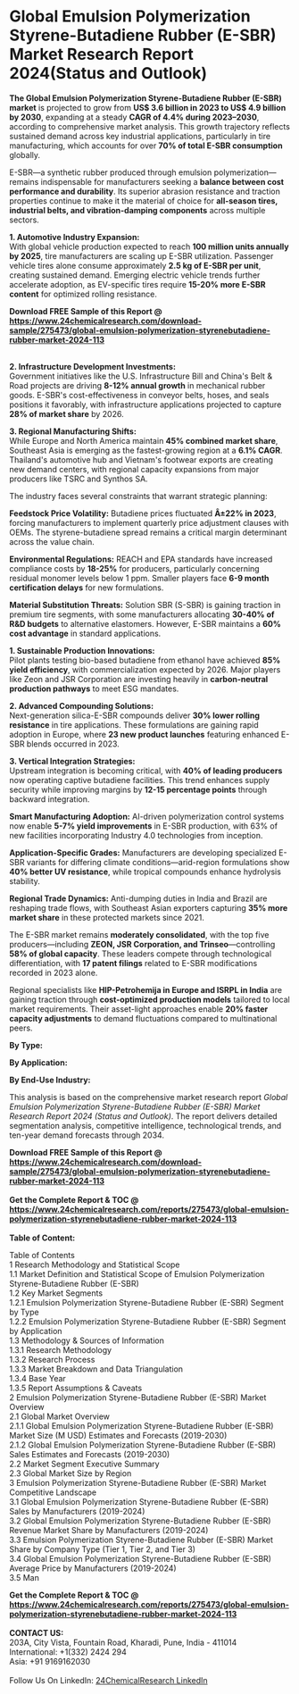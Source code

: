 <h1>Global Emulsion Polymerization Styrene-Butadiene Rubber (E-SBR) Market Research Report 2024(Status and Outlook)</h1><p><strong>The Global Emulsion Polymerization Styrene-Butadiene Rubber (E-SBR) market</strong> is projected to grow from <strong>US$ 3.6 billion in 2023 to US$ 4.9 billion by 2030</strong>, expanding at a steady <strong>CAGR of 4.4% during 2023–2030</strong>, according to comprehensive market analysis. This growth trajectory reflects sustained demand across key industrial applications, particularly in tire manufacturing, which accounts for over <strong>70% of total E-SBR consumption</strong> globally.</p><p>E-SBR—a synthetic rubber produced through emulsion polymerization—remains indispensable for manufacturers seeking a <strong>balance between cost performance and durability</strong>. Its superior abrasion resistance and traction properties continue to make it the material of choice for <strong>all-season tires, industrial belts, and vibration-damping components</strong> across multiple sectors.</p><p><strong>1. Automotive Industry Expansion:</strong><br>
With global vehicle production expected to reach <strong>100 million units annually by 2025</strong>, tire manufacturers are scaling up E-SBR utilization. Passenger vehicle tires alone consume approximately <strong>2.5 kg of E-SBR per unit</strong>, creating sustained demand. Emerging electric vehicle trends further accelerate adoption, as EV-specific tires require <strong>15-20% more E-SBR content</strong> for optimized rolling resistance.</p><div><b>Download FREE Sample of this Report @ 
            <a href="https://www.24chemicalresearch.com/download-sample/275473/global-emulsion-polymerization-styrenebutadiene-rubber-market-2024-113">
            https://www.24chemicalresearch.com/download-sample/275473/global-emulsion-polymerization-styrenebutadiene-rubber-market-2024-113</a></b></div><br><p><strong>2. Infrastructure Development Investments:</strong><br>
Government initiatives like the U.S. Infrastructure Bill and China's Belt &amp; Road projects are driving <strong>8-12% annual growth</strong> in mechanical rubber goods. E-SBR's cost-effectiveness in conveyor belts, hoses, and seals positions it favorably, with infrastructure applications projected to capture <strong>28% of market share</strong> by 2026.</p><p><strong>3. Regional Manufacturing Shifts:</strong><br>
While Europe and North America maintain <strong>45% combined market share</strong>, Southeast Asia is emerging as the fastest-growing region at a <strong>6.1% CAGR</strong>. Thailand's automotive hub and Vietnam's footwear exports are creating new demand centers, with regional capacity expansions from major producers like TSRC and Synthos SA.</p><p>The industry faces several constraints that warrant strategic planning:</p><p><strong>Feedstock Price Volatility:</strong> Butadiene prices fluctuated <strong>Â±22% in 2023</strong>, forcing manufacturers to implement quarterly price adjustment clauses with OEMs. The styrene-butadiene spread remains a critical margin determinant across the value chain.</p><p><strong>Environmental Regulations:</strong> REACH and EPA standards have increased compliance costs by <strong>18-25%</strong> for producers, particularly concerning residual monomer levels below 1 ppm. Smaller players face <strong>6-9 month certification delays</strong> for new formulations.</p><p><strong>Material Substitution Threats:</strong> Solution SBR (S-SBR) is gaining traction in premium tire segments, with some manufacturers allocating <strong>30-40% of R&amp;D budgets</strong> to alternative elastomers. However, E-SBR maintains a <strong>60% cost advantage</strong> in standard applications.</p><p><strong>1. Sustainable Production Innovations:</strong><br>
Pilot plants testing bio-based butadiene from ethanol have achieved <strong>85% yield efficiency</strong>, with commercialization expected by 2026. Major players like Zeon and JSR Corporation are investing heavily in <strong>carbon-neutral production pathways</strong> to meet ESG mandates.</p><p><strong>2. Advanced Compounding Solutions:</strong><br>
Next-generation silica-E-SBR compounds deliver <strong>30% lower rolling resistance</strong> in tire applications. These formulations are gaining rapid adoption in Europe, where <strong>23 new product launches</strong> featuring enhanced E-SBR blends occurred in 2023.</p><p><strong>3. Vertical Integration Strategies:</strong><br>
Upstream integration is becoming critical, with <strong>40% of leading producers</strong> now operating captive butadiene facilities. This trend enhances supply security while improving margins by <strong>12-15 percentage points</strong> through backward integration.</p><p><strong>Smart Manufacturing Adoption:</strong> AI-driven polymerization control systems now enable <strong>5-7% yield improvements</strong> in E-SBR production, with 63% of new facilities incorporating Industry 4.0 technologies from inception.</p><p><strong>Application-Specific Grades:</strong> Manufacturers are developing specialized E-SBR variants for differing climate conditions—arid-region formulations show <strong>40% better UV resistance</strong>, while tropical compounds enhance hydrolysis stability.</p><p><strong>Regional Trade Dynamics:</strong> Anti-dumping duties in India and Brazil are reshaping trade flows, with Southeast Asian exporters capturing <strong>35% more market share</strong> in these protected markets since 2021.</p><p>The E-SBR market remains <strong>moderately consolidated</strong>, with the top five producers—including <strong>ZEON, JSR Corporation, and Trinseo</strong>—controlling <strong>58% of global capacity</strong>. These leaders compete through technological differentiation, with <strong>17 patent filings</strong> related to E-SBR modifications recorded in 2023 alone.</p><p>Regional specialists like <strong>HIP-Petrohemija in Europe and ISRPL in India</strong> are gaining traction through <strong>cost-optimized production models</strong> tailored to local market requirements. Their asset-light approaches enable <strong>20% faster capacity adjustments</strong> to demand fluctuations compared to multinational peers.</p><p><strong>By Type:</strong></p><p><strong>By Application:</strong></p><p><strong>By End-Use Industry:</strong></p><p>This analysis is based on the comprehensive market research report <em>Global Emulsion Polymerization Styrene-Butadiene Rubber (E-SBR) Market Research Report 2024 (Status and Outlook)</em>. The report delivers detailed segmentation analysis, competitive intelligence, technological trends, and ten-year demand forecasts through 2034.</p><div><b>Download FREE Sample of this Report @ 
            <a href="https://www.24chemicalresearch.com/download-sample/275473/global-emulsion-polymerization-styrenebutadiene-rubber-market-2024-113">
            https://www.24chemicalresearch.com/download-sample/275473/global-emulsion-polymerization-styrenebutadiene-rubber-market-2024-113</a></b></div><br><div><b>Get the Complete Report & TOC @ 
            <a href="https://www.24chemicalresearch.com/reports/275473/global-emulsion-polymerization-styrenebutadiene-rubber-market-2024-113">
            https://www.24chemicalresearch.com/reports/275473/global-emulsion-polymerization-styrenebutadiene-rubber-market-2024-113</a></b></div><br>
            <b>Table of Content:</b><p>Table of Contents<br />
1 Research Methodology and Statistical Scope<br />
1.1 Market Definition and Statistical Scope of Emulsion Polymerization Styrene-Butadiene Rubber (E-SBR)<br />
1.2 Key Market Segments<br />
1.2.1 Emulsion Polymerization Styrene-Butadiene Rubber (E-SBR) Segment by Type<br />
1.2.2 Emulsion Polymerization Styrene-Butadiene Rubber (E-SBR) Segment by Application<br />
1.3 Methodology & Sources of Information<br />
1.3.1 Research Methodology<br />
1.3.2 Research Process<br />
1.3.3 Market Breakdown and Data Triangulation<br />
1.3.4 Base Year<br />
1.3.5 Report Assumptions & Caveats<br />
2 Emulsion Polymerization Styrene-Butadiene Rubber (E-SBR) Market Overview<br />
2.1 Global Market Overview<br />
2.1.1 Global Emulsion Polymerization Styrene-Butadiene Rubber (E-SBR) Market Size (M USD) Estimates and Forecasts (2019-2030)<br />
2.1.2 Global Emulsion Polymerization Styrene-Butadiene Rubber (E-SBR) Sales Estimates and Forecasts (2019-2030)<br />
2.2 Market Segment Executive Summary<br />
2.3 Global Market Size by Region<br />
3 Emulsion Polymerization Styrene-Butadiene Rubber (E-SBR) Market Competitive Landscape<br />
3.1 Global Emulsion Polymerization Styrene-Butadiene Rubber (E-SBR) Sales by Manufacturers (2019-2024)<br />
3.2 Global Emulsion Polymerization Styrene-Butadiene Rubber (E-SBR) Revenue Market Share by Manufacturers (2019-2024)<br />
3.3 Emulsion Polymerization Styrene-Butadiene Rubber (E-SBR) Market Share by Company Type (Tier 1, Tier 2, and Tier 3)<br />
3.4 Global Emulsion Polymerization Styrene-Butadiene Rubber (E-SBR) Average Price by Manufacturers (2019-2024)<br />
3.5 Man</p><div><b>Get the Complete Report & TOC @ 
            <a href="https://www.24chemicalresearch.com/reports/275473/global-emulsion-polymerization-styrenebutadiene-rubber-market-2024-113">
            https://www.24chemicalresearch.com/reports/275473/global-emulsion-polymerization-styrenebutadiene-rubber-market-2024-113</a></b></div><br><b>CONTACT US:</b><br>
            203A, City Vista, Fountain Road, Kharadi, Pune, India - 411014<br>
            International: +1(332) 2424 294<br>
            Asia: +91 9169162030 <br><br>
            Follow Us On LinkedIn: <a href="https://www.linkedin.com/company/24chemicalresearch/">24ChemicalResearch LinkedIn</a>